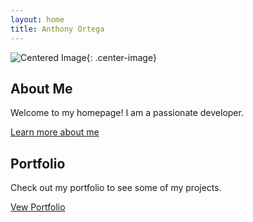 ```yaml
---
layout: home
title: Anthony Ortega
---
```


![Centered Image](/assets/centered-image.jp){: .center-image}

## About Me

Welcome to my homepage! I am a passionate developer.

[Learn more about me](/about)

## Portfolio

Check out my portfolio to see some of my projects.

[Vew Portfolio](/portfolio)
